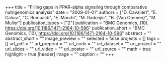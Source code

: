 +++
title = "Filling gaps in PPAR-alpha signaling through comparative nutrigenomics analysis"
date = "2009-01-01"
authors = ["D. Cavalieri", "E. Calura", "C. Romualdi", "E. Marchi", "M. Radonjic", "B. {Van Ommen}", "M. Muller"]
publication_types = ["2"]
publication = "BMC Genomics, (10), https://doi.org/10.1186/1471-2164-10-596"
publication_short = "BMC Genomics, (10), https://doi.org/10.1186/1471-2164-10-596"
abstract = ""
abstract_short = ""
image_preview = ""
selected = false
projects = []
tags = []
url_pdf = ""
url_preprint = ""
url_code = ""
url_dataset = ""
url_project = ""
url_slides = ""
url_video = ""
url_poster = ""
url_source = ""
math = true
highlight = true
[header]
image = ""
caption = ""
+++
